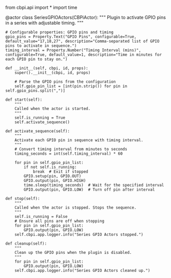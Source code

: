 from cbpi.api import *
import time

@actor
class SeriesGPIOActors(CBPiActor):
    """
    Plugin to activate GPIO pins in a series with adjustable timing.
    """

    # Configurable properties: GPIO pins and timing
    gpio_pins = Property.Text("GPIO Pins", configurable=True, default_value="17,18,27", description="Comma-separated list of GPIO pins to activate in sequence.")
    timing_interval = Property.Number("Timing Interval (mins)", configurable=True, default_value=1, description="Time in minutes for each GPIO pin to stay on.")

    def __init__(self, cbpi, id, props):
        super().__init__(cbpi, id, props)
        
        # Parse the GPIO pins from the configuration
        self.gpio_pin_list = [int(pin.strip()) for pin in self.gpio_pins.split(",")]

    def start(self):
        """
        Called when the actor is started.
        """
        self.is_running = True
        self.activate_sequence()

    def activate_sequence(self):
        """
        Activate each GPIO pin in sequence with timing interval.
        """
        # Convert timing interval from minutes to seconds
        timing_seconds = int(self.timing_interval) * 60

        for pin in self.gpio_pin_list:
            if not self.is_running:
                break  # Exit if stopped
            GPIO.setup(pin, GPIO.OUT)
            GPIO.output(pin, GPIO.HIGH)
            time.sleep(timing_seconds)  # Wait for the specified interval
            GPIO.output(pin, GPIO.LOW)  # Turn off pin after interval

    def stop(self):
        """
        Called when the actor is stopped. Stops the sequence.
        """
        self.is_running = False
        # Ensure all pins are off when stopping
        for pin in self.gpio_pin_list:
            GPIO.output(pin, GPIO.LOW)
        self.cbpi.app.logger.info("Series GPIO Actors stopped.")

    def cleanup(self):
        """
        Clean up the GPIO pins when the plugin is disabled.
        """
        for pin in self.gpio_pin_list:
            GPIO.output(pin, GPIO.LOW)
        self.cbpi.app.logger.info("Series GPIO Actors cleaned up.")

